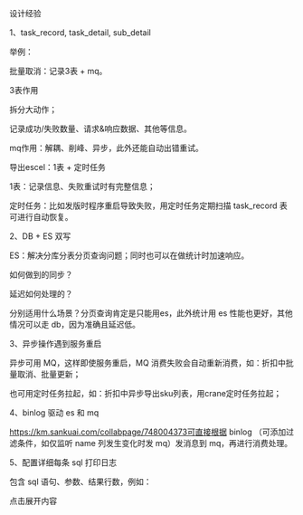 设计经验

1、task_record, task_detail, sub_detail

举例：

批量取消：记录3表 + mq。

3表作用

拆分大动作；

记录成功/失败数量、请求&响应数据、其他等信息。

mq作用：解耦、削峰、异步，此外还能自动出错重试。

导出escel：1表 + 定时任务

1表：记录信息、失败重试时有完整信息；

定时任务：比如发版时程序重启导致失败，用定时任务定期扫描 task_record 表可进行自动恢复。

2、DB + ES 双写

ES：解决分库分表分页查询问题；同时也可以在做统计时加速响应。

如何做到的同步？

延迟如何处理的？

分别适用什么场景？分页查询肯定是只能用es，此外统计用 es 性能也更好，其他情况可以走 db，因为准确且延迟低。

3、异步操作遇到服务重启

异步可用 MQ，这样即使服务重启，MQ 消费失败会自动重新消费，如：折扣中批量取消、批量更新；

也可用定时任务拉起，如：折扣中异步导出sku列表，用crane定时任务拉起；

4、binlog 驱动 es 和 mq

https://km.sankuai.com/collabpage/748004373可直接根据 binlog （可添加过滤条件，如仅监听 name 列发生变化时发 mq）发消息到 mq，再进行消费处理。

5、配置详细每条 sql 打印日志

包含 sql 语句、参数、结果行数，例如：

点击展开内容

